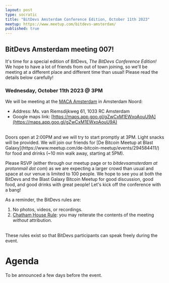 ```yaml
---
layout: post
type: socratic
title: "BitDevs Amsterdam Conference Edition, October 11th 2023"
meetup: https://www.meetup.com/bitdevs-amsterdam/
published: true
---
```


## BitDevs Amsterdam meeting 007!

It's time for a special edition of BitDevs, _The BitDevs Conference Edition!_ We hope to have a lot of friends from out of town joining, so we'll be meeting at a different place and different time than usual! Please read the details below carefully!

### Wednesday, October 11th 2023 @ 3PM

We will be meeting at the [MACA Amsterdam](https://www.maca.amsterdam/) in Amsterdam Noord:

* Address: Ms. van Riemsdijkweg 61, 1033 RC Amsterdam
* Google maps link: [https://maps.app.goo.gl/gZwCxM1EWxoAouU9A](https://maps.app.goo.gl/gZwCxM1EWxoAouU9A)

<br />
Doors open at 2:00PM and we will try to start promptly at 3PM. Light snacks will be provided. We will join our friends for [De Bitcoin Meetup at Blast Galaxy](https://www.meetup.com/de-bitcoin-meetup/events/294584411/) for food and drinks (~10 min walk away, starting at 5PM).

Please RSVP (either through our meetup page or to *bitdevsamsterdam at protonmail dot com*) as we are expecting a larger crowd than usual and space at our venue is limited to 100 people. We hope to see you at both the BitDevs and the Blast Galaxy Bitcoin Meetup for good discussion, good food, and good drinks with great people! Let's kick off the conference with a bang!

As a reminder, the BitDevs rules are:

1. No photos, videos, or recordings.
2. [Chatham House Rule](https://en.wikipedia.org/wiki/Chatham_House_Rule): you may
   reiterate the contents of the meeting *without* attribution.

<br />
These rules exist so that BitDevs participants can speak freely during the event.

# Agenda

To be announced a few days before the event.

